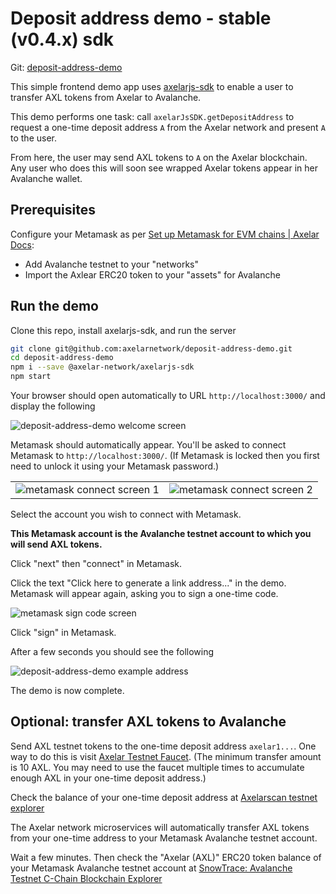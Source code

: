 # Deposit address demo - stable (v0.4.x) sdk

Git: [deposit-address-demo](https://github.com/axelarnetwork/deposit-address-demo)

This simple frontend demo app uses [axelarjs-sdk](https://github.com/axelarnetwork/axelarjs-sdk) to enable a user to transfer AXL tokens from Axelar to Avalanche.

This demo performs one task: call `axelarJsSDK.getDepositAddress` to request a one-time deposit address `A` from the Axelar network and present `A` to the user.

From here, the user may send AXL tokens to `A` on the Axelar blockchain. Any user who does this will soon see wrapped Axelar tokens appear in her Avalanche wallet.

## Prerequisites

Configure your Metamask as per [Set up Metamask for EVM chains | Axelar Docs](https://docs.axelar.dev/user/metamask):

- Add Avalanche testnet to your "networks"
- Import the Axlear ERC20 token to your "assets" for Avalanche

## Run the demo

Clone this repo, install axelarjs-sdk, and run the server

```bash
git clone git@github.com:axelarnetwork/deposit-address-demo.git
cd deposit-address-demo
npm i --save @axelar-network/axelarjs-sdk
npm start
```

Your browser should open automatically to URL `http://localhost:3000/` and display the following

![deposit-address-demo welcome screen](/img/deposit-address-demo-welcome-stable.png)

Metamask should automatically appear. You'll be asked to connect Metamask to `http://localhost:3000/`. (If Metamask is locked then you first need to unlock it using your Metamask password.)

<table>
<tr>
    <td> <img src="/img/metamask-connect-1.png" alt="metamask connect screen 1"/> </td>
    <td> <img src="/img/metamask-connect-2.png" alt="metamask connect screen 2"/> </td>
</tr>
</table>

Select the account you wish to connect with Metamask.

**This Metamask account is the Avalanche testnet account to which you will send AXL tokens.**

Click "next" then "connect" in Metamask.

Click the text "Click here to generate a link address..." in the demo. Metamask will appear again, asking you to sign a one-time code.

![metamask sign code screen](/img/metamask-sign-code.png)

Click "sign" in Metamask.

After a few seconds you should see the following

![deposit-address-demo example address](/img/deposit-address-demo-address-stable.png)

The demo is now complete.

## Optional: transfer AXL tokens to Avalanche

Send AXL testnet tokens to the one-time deposit address `axelar1...`. One way to do this is visit [Axelar Testnet Faucet](https://faucet.testnet.axelar.dev/). (The minimum transfer amount is 10 AXL. You may need to use the faucet multiple times to accumulate enough AXL in your one-time deposit address.)

Check the balance of your one-time deposit address at [Axelarscan testnet explorer](https://testnet.axelarscan.io/)

The Axelar network microservices will automatically transfer AXL tokens from your one-time address to your Metamask Avalanche testnet account.

Wait a few minutes. Then check the "Axelar (AXL)" ERC20 token balance of your Metamask Avalanche testnet account at [SnowTrace: Avalanche Testnet C-Chain Blockchain Explorer](https://testnet.snowtrace.io/)

